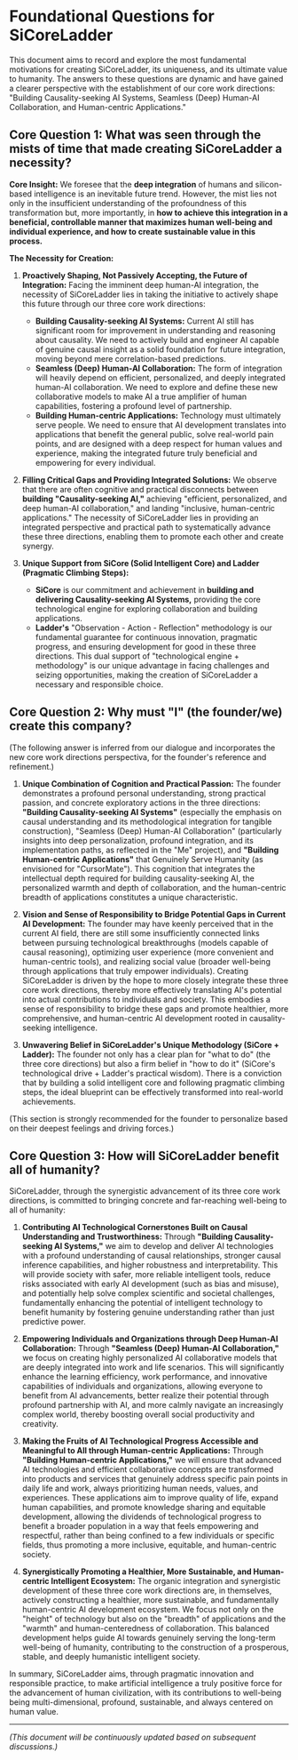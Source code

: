 # Foundational Questions for SiCoreLadder

This document aims to record and explore the most fundamental motivations for creating SiCoreLadder, its uniqueness, and its ultimate value to humanity. The answers to these questions are dynamic and have gained a clearer perspective with the establishment of our core work directions: "Building Causality-seeking AI Systems, Seamless (Deep) Human-AI Collaboration, and Human-centric Applications."

## Core Question 1: What was seen through the mists of time that made creating SiCoreLadder a necessity?

**Core Insight:** We foresee that the **deep integration** of humans and silicon-based intelligence is an inevitable future trend. However, the mist lies not only in the insufficient understanding of the profoundness of this transformation but, more importantly, in **how to achieve this integration in a beneficial, controllable manner that maximizes human well-being and individual experience, and how to create sustainable value in this process.**

**The Necessity for Creation:**

1.  **Proactively Shaping, Not Passively Accepting, the Future of Integration:**
    Facing the imminent deep human-AI integration, the necessity of SiCoreLadder lies in taking the initiative to actively shape this future through our three core work directions:
    *   **Building Causality-seeking AI Systems:** Current AI still has significant room for improvement in understanding and reasoning about causality. We need to actively build and engineer AI capable of genuine causal insight as a solid foundation for future integration, moving beyond mere correlation-based predictions.
    *   **Seamless (Deep) Human-AI Collaboration:** The form of integration will heavily depend on efficient, personalized, and deeply integrated human-AI collaboration. We need to explore and define these new collaborative models to make AI a true amplifier of human capabilities, fostering a profound level of partnership.
    *   **Building Human-centric Applications:** Technology must ultimately serve people. We need to ensure that AI development translates into applications that benefit the general public, solve real-world pain points, and are designed with a deep respect for human values and experience, making the integrated future truly beneficial and empowering for every individual.

2.  **Filling Critical Gaps and Providing Integrated Solutions:**
    We observe that there are often cognitive and practical disconnects between **building "Causality-seeking AI,"** achieving "efficient, personalized, and deep human-AI collaboration," and landing "inclusive, human-centric applications." The necessity of SiCoreLadder lies in providing an integrated perspective and practical path to systematically advance these three directions, enabling them to promote each other and create synergy.

3.  **Unique Support from SiCore (Solid Intelligent Core) and Ladder (Pragmatic Climbing Steps):**
    *   **SiCore** is our commitment and achievement in **building and delivering Causality-seeking AI Systems,** providing the core technological engine for exploring collaboration and building applications.
    *   **Ladder's** "Observation - Action - Reflection" methodology is our fundamental guarantee for continuous innovation, pragmatic progress, and ensuring development for good in these three directions.
    This dual support of "technological engine + methodology" is our unique advantage in facing challenges and seizing opportunities, making the creation of SiCoreLadder a necessary and responsible choice.

## Core Question 2: Why must "I" (the founder/we) create this company?

(The following answer is inferred from our dialogue and incorporates the new core work directions perspectiva, for the founder's reference and refinement.)

1.  **Unique Combination of Cognition and Practical Passion:**
    The founder demonstrates a profound personal understanding, strong practical passion, and concrete exploratory actions in the three directions: **"Building Causality-seeking AI Systems"** (especially the emphasis on causal understanding and its methodological integration for tangible construction), "Seamless (Deep) Human-AI Collaboration" (particularly insights into deep personalization, profound integration, and its implementation paths, as reflected in the "Me" project), and **"Building Human-centric Applications"** that Genuinely Serve Humanity (as envisioned for "CursorMate"). This cognition that integrates the intellectual depth required for building causality-seeking AI, the personalized warmth and depth of collaboration, and the human-centric breadth of applications constitutes a unique characteristic.

2.  **Vision and Sense of Responsibility to Bridge Potential Gaps in Current AI Development:**
    The founder may have keenly perceived that in the current AI field, there are still some insufficiently connected links between pursuing technological breakthroughs (models capable of causal reasoning), optimizing user experience (more convenient and human-centric tools), and realizing social value (broader well-being through applications that truly empower individuals). Creating SiCoreLadder is driven by the hope to more closely integrate these three core work directions, thereby more effectively translating AI's potential into actual contributions to individuals and society. This embodies a sense of responsibility to bridge these gaps and promote healthier, more comprehensive, and human-centric AI development rooted in causality-seeking intelligence.

3.  **Unwavering Belief in SiCoreLadder's Unique Methodology (SiCore + Ladder):**
    The founder not only has a clear plan for "what to do" (the three core directions) but also a firm belief in "how to do it" (SiCore's technological drive + Ladder's practical wisdom). There is a conviction that by building a solid intelligent core and following pragmatic climbing steps, the ideal blueprint can be effectively transformed into real-world achievements.

(This section is strongly recommended for the founder to personalize based on their deepest feelings and driving forces.)

## Core Question 3: How will SiCoreLadder benefit all of humanity?

SiCoreLadder, through the synergistic advancement of its three core work directions, is committed to bringing concrete and far-reaching well-being to all of humanity:

1.  **Contributing AI Technological Cornerstones Built on Causal Understanding and Trustworthiness:**
    Through **"Building Causality-seeking AI Systems,"** we aim to develop and deliver AI technologies with a profound understanding of causal relationships, stronger causal inference capabilities, and higher robustness and interpretability. This will provide society with safer, more reliable intelligent tools, reduce risks associated with early AI development (such as bias and misuse), and potentially help solve complex scientific and societal challenges, fundamentally enhancing the potential of intelligent technology to benefit humanity by fostering genuine understanding rather than just predictive power.

2.  **Empowering Individuals and Organizations through Deep Human-AI Collaboration:**
    Through **"Seamless (Deep) Human-AI Collaboration,"** we focus on creating highly personalized AI collaborative models that are deeply integrated into work and life scenarios. This will significantly enhance the learning efficiency, work performance, and innovative capabilities of individuals and organizations, allowing everyone to benefit from AI advancements, better realize their potential through profound partnership with AI, and more calmly navigate an increasingly complex world, thereby boosting overall social productivity and creativity.

3.  **Making the Fruits of AI Technological Progress Accessible and Meaningful to All through Human-centric Applications:**
    Through **"Building Human-centric Applications,"** we will ensure that advanced AI technologies and efficient collaborative concepts are transformed into products and services that genuinely address specific pain points in daily life and work, always prioritizing human needs, values, and experiences. These applications aim to improve quality of life, expand human capabilities, and promote knowledge sharing and equitable development, allowing the dividends of technological progress to benefit a broader population in a way that feels empowering and respectful, rather than being confined to a few individuals or specific fields, thus promoting a more inclusive, equitable, and human-centric society.

4.  **Synergistically Promoting a Healthier, More Sustainable, and Human-centric Intelligent Ecosystem:**
    The organic integration and synergistic development of these three core work directions are, in themselves, actively constructing a healthier, more sustainable, and fundamentally human-centric AI development ecosystem. We focus not only on the "height" of technology but also on the "breadth" of applications and the "warmth" and human-centeredness of collaboration. This balanced development helps guide AI towards genuinely serving the long-term well-being of humanity, contributing to the construction of a prosperous, stable, and deeply humanistic intelligent society.

In summary, SiCoreLadder aims, through pragmatic innovation and responsible practice, to make artificial intelligence a truly positive force for the advancement of human civilization, with its contributions to well-being being multi-dimensional, profound, sustainable, and always centered on human value.

---
*(This document will be continuously updated based on subsequent discussions.)* 